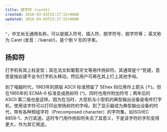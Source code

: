 ```yaml
---
title: 脱字符 (caret)
created: 2016-03-03T23:27:52+0800
updated: 2016-03-03T23:27:52+0800
---
```



`^`，中文尚无通用名称，可以是插入符号、插入符、脱字符号、脱字符等；
英文称为 Caret (发音：/ˈkærət/)，是个倒 V 形的字素。

## 扬抑符

打字机有其上标变型；其在法文和葡萄牙文等用作扬抑符。其通常是个“死键，意思是按此键不会令打字机头移动，然后用户可再在其上打上其他字母。

到了电脑时代，1963年的原版 ASCII 标准预留了 5Ehex 码位用作上箭头 (↑)。但在1965年的 ECMA-6 标准变成扬抑符 (^)，同时也用作附加符号；两年后的 ASCII 第二版也是这样。因为在当时，大型机与小型机的典型输出设备是电传打字机，使用该字符可以打印出带扬抑符的字母。到了显示器成为典型输出设备的时代，带有各种预组字符（Precomposed character）的字符集，如ISO/IEC 8859-1，大行其道。这时专门用作扬抑符失去了其意义，于是该字符的字形变得更大，作为其它用途。

